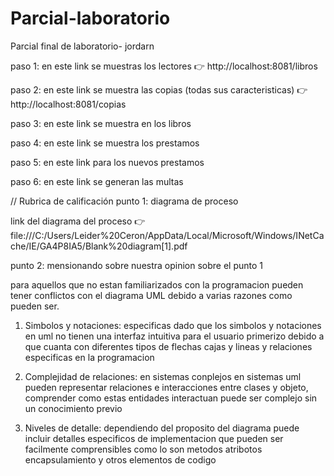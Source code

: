 # Parcial-laboratorio
Parcial final de laboratorio- jordarn

paso 1: en este link se muestras los lectores 👉 http://localhost:8081/libros

paso 2: en este link se muestra las copias (todas sus caracteristicas) 👉 http://localhost:8081/copias

paso 3: en este link se muestra en los libros 

paso 4: en este link se muestra los prestamos 

paso 5: en este link para los nuevos prestamos 

paso 6: en este link se generan las multas 










// Rubrica de calificación
punto 1: diagrama de proceso

link del diagrama del proceso 👉file:///C:/Users/Leider%20Ceron/AppData/Local/Microsoft/Windows/INetCache/IE/GA4P8IA5/Blank%20diagram[1].pdf



punto 2: mensionando sobre nuestra opinion sobre el punto 1

para aquellos que no estan familiarizados con la programacion pueden tener conflictos con el diagrama UML debido a varias razones como pueden ser. 
1. Simbolos y notaciones: especificas dado que los simbolos y notaciones en uml no tienen una interfaz intuitiva para el usuario primerizo debido a que cuanta con diferentes tipos de flechas cajas y lineas y relaciones especificas en la programacion
   
2. Complejidad de relaciones: en sistemas conplejos en sistemas uml pueden representar relaciones e interacciones entre clases y objeto, comprender como estas entidades interactuan puede ser complejo sin un conocimiento previo
   
3. Niveles de detalle: dependiendo del proposito del diagrama puede incluir detalles especificos de implementacion que pueden ser facilmente comprensibles  como lo son metodos atribotos encapsulamiento y otros elementos de codigo








